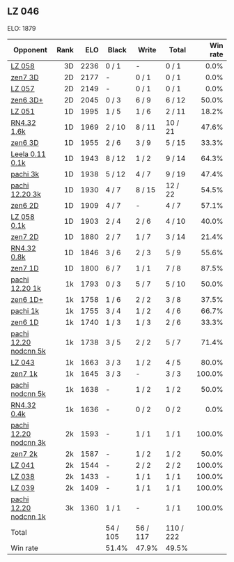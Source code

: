 ## LZ 046 ##

ELO: 1879

Opponent | Rank | ELO | Black | Write | Total | Win rate
---------|-----:|----:|-------|-------|-------|-------:
[LZ 058](LZ%20058.md) | 3D | 2236 | 0 / 1 | - | 0 / 1 | 0.0%
[zen7 3D](zen7%203D.md) | 2D | 2177 | - | 0 / 1 | 0 / 1 | 0.0%
[LZ 057](LZ%20057.md) | 2D | 2149 | - | 0 / 1 | 0 / 1 | 0.0%
[zen6 3D+](zen6%203D+.md) | 2D | 2045 | 0 / 3 | 6 / 9 | 6 / 12 | 50.0%
[LZ 051](LZ%20051.md) | 1D | 1995 | 1 / 5 | 1 / 6 | 2 / 11 | 18.2%
[RN4.32 1.6k](RN4.32%201.6k.md) | 1D | 1969 | 2 / 10 | 8 / 11 | 10 / 21 | 47.6%
[zen6 3D](zen6%203D.md) | 1D | 1955 | 2 / 6 | 3 / 9 | 5 / 15 | 33.3%
[Leela 0.11 0.1k](Leela%200.11%200.1k.md) | 1D | 1943 | 8 / 12 | 1 / 2 | 9 / 14 | 64.3%
[pachi 3k](pachi%203k.md) | 1D | 1938 | 5 / 12 | 4 / 7 | 9 / 19 | 47.4%
[pachi 12.20 3k](pachi%2012.20%203k.md) | 1D | 1930 | 4 / 7 | 8 / 15 | 12 / 22 | 54.5%
[zen6 2D](zen6%202D.md) | 1D | 1909 | 4 / 7 | - | 4 / 7 | 57.1%
[LZ 058 0.1k](LZ%20058%200.1k.md) | 1D | 1903 | 2 / 4 | 2 / 6 | 4 / 10 | 40.0%
[zen7 2D](zen7%202D.md) | 1D | 1880 | 2 / 7 | 1 / 7 | 3 / 14 | 21.4%
[RN4.32 0.8k](RN4.32%200.8k.md) | 1D | 1846 | 3 / 6 | 2 / 3 | 5 / 9 | 55.6%
[zen7 1D](zen7%201D.md) | 1D | 1800 | 6 / 7 | 1 / 1 | 7 / 8 | 87.5%
[pachi 12.20 1k](pachi%2012.20%201k.md) | 1k | 1793 | 0 / 3 | 5 / 7 | 5 / 10 | 50.0%
[zen6 1D+](zen6%201D+.md) | 1k | 1758 | 1 / 6 | 2 / 2 | 3 / 8 | 37.5%
[pachi 1k](pachi%201k.md) | 1k | 1755 | 3 / 4 | 1 / 2 | 4 / 6 | 66.7%
[zen6 1D](zen6%201D.md) | 1k | 1740 | 1 / 3 | 1 / 3 | 2 / 6 | 33.3%
[pachi 12.20 nodcnn 5k](pachi%2012.20%20nodcnn%205k.md) | 1k | 1738 | 3 / 5 | 2 / 2 | 5 / 7 | 71.4%
[LZ 043](LZ%20043.md) | 1k | 1663 | 3 / 3 | 1 / 2 | 4 / 5 | 80.0%
[zen7 1k](zen7%201k.md) | 1k | 1645 | 3 / 3 | - | 3 / 3 | 100.0%
[pachi nodcnn 5k](pachi%20nodcnn%205k.md) | 1k | 1638 | - | 1 / 2 | 1 / 2 | 50.0%
[RN4.32 0.4k](RN4.32%200.4k.md) | 1k | 1636 | - | 0 / 2 | 0 / 2 | 0.0%
[pachi 12.20 nodcnn 3k](pachi%2012.20%20nodcnn%203k.md) | 2k | 1593 | - | 1 / 1 | 1 / 1 | 100.0%
[zen7 2k](zen7%202k.md) | 2k | 1587 | - | 1 / 2 | 1 / 2 | 50.0%
[LZ 041](LZ%20041.md) | 2k | 1544 | - | 2 / 2 | 2 / 2 | 100.0%
[LZ 038](LZ%20038.md) | 2k | 1433 | - | 1 / 1 | 1 / 1 | 100.0%
[LZ 039](LZ%20039.md) | 2k | 1409 | - | 1 / 1 | 1 / 1 | 100.0%
[pachi 12.20 nodcnn 1k](pachi%2012.20%20nodcnn%201k.md) | 3k | 1360 | 1 / 1 | - | 1 / 1 | 100.0%
Total | | | 54 / 105 | 56 / 117 | 110 / 222 | 
Win rate| | | 51.4% | 47.9% | 49.5% | 
